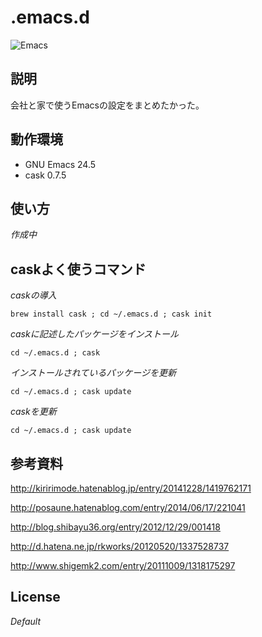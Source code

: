 
# .emacs.d
![Emacs](https://upload.wikimedia.org/wikipedia/commons/thumb/0/08/EmacsIcon.svg/240px-EmacsIcon.svg.png "Emacs")

## 説明

会社と家で使うEmacsの設定をまとめたかった。

## 動作環境

- GNU Emacs 24.5
- cask 0.7.5

## 使い方
*作成中*


## caskよく使うコマンド

*caskの導入*

`brew install cask ; cd ~/.emacs.d ; cask init`

*caskに記述したパッケージをインストール*

`cd ~/.emacs.d ; cask  `

*インストールされているパッケージを更新*

`cd ~/.emacs.d ; cask update  `

*caskを更新*

`cd ~/.emacs.d ; cask update  `


## 参考資料

http://kiririmode.hatenablog.jp/entry/20141228/1419762171

http://posaune.hatenablog.com/entry/2014/06/17/221041

http://blog.shibayu36.org/entry/2012/12/29/001418

http://d.hatena.ne.jp/rkworks/20120520/1337528737

http://www.shigemk2.com/entry/20111009/1318175297

## License

*Default*
